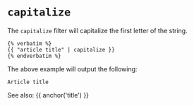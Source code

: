 ---
---

# `capitalize`
The `capitalize` filter will capitalize the first letter of the string.
```twig
{% verbatim %}
{{ "article title" | capitalize }}
{% endverbatim %}
```
The above example will output the following:
```twig
Article title
```
See also: {{ anchor('title') }}